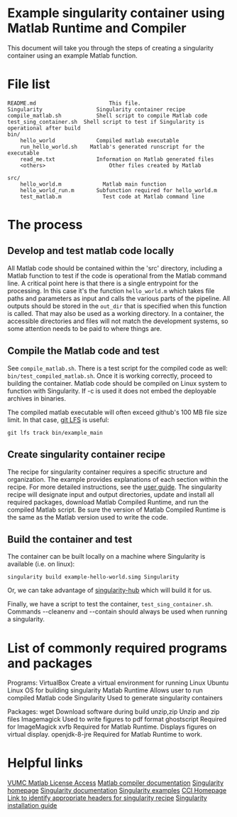 # Example singularity container using Matlab Runtime and Compiler

This document will take you through the steps of creating a singularity container using an example Matlab function.

# File list

	README.md				        This file.
	Singularity			        Singularity container recipe
	compile_matlab.sh		    Shell script to compile Matlab code
	test_sing_container.sh	Shell script to test if Singularity is operational after build
	bin/
		hello_world		        Compiled matlab executable
		run_hello_world.sh	  Matlab's generated runscript for the executable
		read_me.txt		        Information on Matlab generated files
		<others>			        Other files created by Matlab	

	src/
		hello_world.m		      Matlab main function
		hello_world_run.m	    Subfunction required for hello_world.m
		test_matlab.m		      Test code at Matlab command line


# The process

## Develop and test matlab code locally
All Matlab code should be contained within the 'src' directory, including a Matlab function to test if the code is operational from the Matlab command line.
A critical point here is that there is a single entrypoint for the processing. In this case it's the function `hello_world.m` which takes file paths and parameters as input and calls the various parts of the pipeline. All outputs should be stored in the `out_dir` that is specified when this function is called. That may also be used as a working directory. In a container, the accessible directories and files will not match the development systems, so some attention needs to be paid to where things are.

## Compile the Matlab code and test
See `compile_matlab.sh`. There is a test script for the compiled code as well: 
`bin/test_compiled_matlab.sh`. Once it is working correctly, proceed to building the container. Matlab code should be compiled on Linux system to function with Singularity. If -c is used it does not embed the deployable archives in binaries. 


The compiled matlab executable will often exceed github's 100 MB file size limit. In that case, [git LFS](https://git-lfs.github.com/) is useful:

    git lfs track bin/example_main

## Create singularity container recipe
The recipe for singularity container requires a specific structure and organization. The example provides explanations of each section within the recipe. For more detailed instructions, see the [user guide](https://sylabs.io/guides/3.7/user-guide.pdf).
The singularity recipe will designate input and output directories, update and install all required packages, download Matlab Compiled Runtime, and run the compiled Matlab script. Be sure the version of Matlab Compiled Runtime is the same as the Matlab version used to write the code.

## Build the container and test
The container can be built locally on a machine where Singularity is available (i.e. on linux):

	singularity build example-hello-world.simg Singularity

Or, we can take advantage of 
[singularity-hub](https://www.singularity-hub.org/collections/2117)
which will build it for us.

Finally, we have a script to test the container, `test_sing_container.sh`. Commands --cleanenv and --contain should always be used when running a singularity.


# List of commonly required programs and packages

Programs:
	VirtualBox			  Create a virtual environment for running Linux
	Ubuntu 			      Linux OS for building singularity
	Matlab Runtime		Allows user to run compiled Matlab code
	Singularity		    Used to generate singularity containers
	
Packages:
	wget				      Download software during build
	unzip,zip			    Unzip and zip files
	Imagemagick		    Used to write figures to pdf format
	ghostscript		    Required for ImageMagick
	xvfb				      Required for Matlab Runtime. Displays figures on virtual display.
	openjdk-8-jre		  Required for Matlab Runtime to work.


# Helpful links
[VUMC Matlab License Access](https://www.vumc.org/it/software-store-blog-vumc-it-blog/matlab-anytime-anywhere)
[Matlab compiler documentation](https://www.mathworks.com/help/compiler/index.html?s_tid=CRUX_lftnav)
[Singularity homepage](https://singularity-hub.org/)
[Singularity documentation](https://sylabs.io/guides/3.7/user-guide.pdf)
[Singularity examples](https://github.com/singularityhub/singularity-compose-examples)
[CCI Homepage](https://my.vanderbilt.edu/vuiiscci/)
[Link to identify appropriate headers for singularity recipe](hub.docker.com/_/ubuntu)
[Singularity installation guide](sylabs.io/guides/3.7/admin-guide/installation.html#installation-on-linux)



